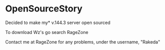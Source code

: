 OpenSourceStory
===============

Decided to make my* v.144.3 server open sourced


To download Wz's go search RageZone


Contact me at RageZone for any problems, under the username, "Rakeda"
